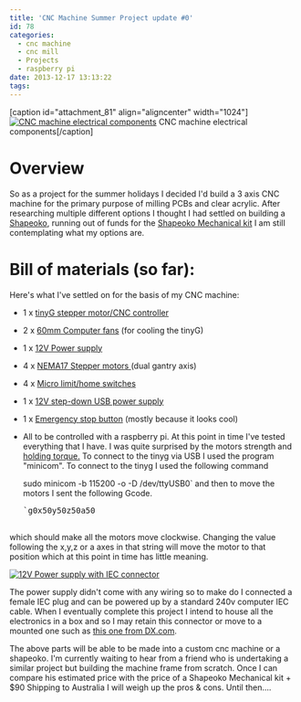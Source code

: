 ```yaml
---
title: 'CNC Machine Summer Project update #0'
id: 78
categories:
  - cnc machine
  - cnc mill
  - Projects
  - raspberry pi
date: 2013-12-17 13:13:22
tags:
---
```


[caption id="attachment_81" align="aligncenter" width="1024"][![CNC machine electrical components](http://blog.ryanralph.net/wp-content/uploads/2013/12/IMG_20131217_021552058-1024x768.jpg)](http://blog.ryanralph.net/wp-content/uploads/2013/12/IMG_20131217_021552058.jpg) CNC machine electrical components[/caption]

# Overview

So as a project for the summer holidays I decided I'd build a 3 axis CNC machine for the primary purpose of milling PCBs and clear acrylic. After researching multiple different options I thought I had settled on building a [Shapeoko](http://www.shapeoko.com/), running out of funds for the [Shapeoko Mechanical kit](https://www.inventables.com/technologies/desktop-cnc-mill-kit-shapeoko-2) I am still contemplating what my options are.<!--more-->

# Bill of materials (so far):

Here's what I've settled on for the basis of my CNC machine:

*   1 x [tinyG stepper motor/CNC controller](https://synthetos.myshopify.com/products/tinyg)
*   2 x [60mm Computer fans](http://www.ebay.com.au/itm/161132396755?ssPageName=STRK:MEWNX:IT&amp;_trksid=p3984.m1439.l2649) (for cooling the tinyG)
*   1 x [12V Power supply](http://www.ebay.com.au/itm/270931958595?ssPageName=STRK:MEWNX:IT&amp;_trksid=p3984.m1439.l2649)
*   4 x [NEMA17 Stepper motors ](http://www.ebay.com.au/itm/200941636084?ssPageName=STRK:MEWNX:IT&amp;_trksid=p3984.m1439.l2649)(dual gantry axis)
*   4 x [Micro limit/home switches](http://www.ebay.com.au/itm/281113360488?ssPageName=STRK:MEWNX:IT&amp;_trksid=p3984.m1497.l2649)
*   1 x [12V step-down USB power supply](http://www.ebay.com.au/itm/130970751666?ssPageName=STRK:MEWNX:IT&amp;_trksid=p3984.m1439.l2649)
*   1 x [Emergency stop button](http://www.ebay.com.au/itm/161115573460?ssPageName=STRK:MEWNX:IT&amp;_trksid=p3984.m1439.l2649) (mostly because it looks cool)
*   All to be controlled with a raspberry pi.
At this point in time I've tested everything that I have. I was quite surprised by the motors strength and[ holding torque.](http://en.wikipedia.org/wiki/Stepper_motor#Detent_torque) To connect to the tinyg via USB I used the program "minicom". To connect to the tinyg I used the following command

    sudo minicom -b 115200 -o -D /dev/ttyUSB0`</pre>
    and then to move the motors I sent the following Gcode.
    <pre>`g0x50y50z50a50

which should make all the motors move clockwise. Changing the value following the x,y,z or a axes in that string will move the motor to that position which at this point in time has little meaning.

[![12V Power supply with IEC connector](http://blog.ryanralph.net/wp-content/uploads/2013/12/IMG_20131217_021618304-e1387209653458-225x300.jpg)](http://blog.ryanralph.net/wp-content/uploads/2013/12/IMG_20131217_021618304-e1387209653458.jpg)

The power supply didn't come with any wiring so to make do I connected a female IEC plug and can be powered up by a standard 240v computer IEC cable. When I eventually complete this project I intend to house all the electronics in a box and so I may retain this connector or move to a mounted one such as [this one from DX.com](http://dx.com/p/3-pin-diy-ac-power-socket-with-fuse-and-switch-black-5-piece-pcs-148790?).

The above parts will be able to be made into a custom cnc machine or a shapeoko. I'm currently waiting to hear from a friend who is undertaking a similar project but building the machine frame from scratch. Once I can compare his estimated price with the price of a Shapeoko Mechanical kit + $90 Shipping to Australia I will weigh up the pros &amp; cons. Until then....